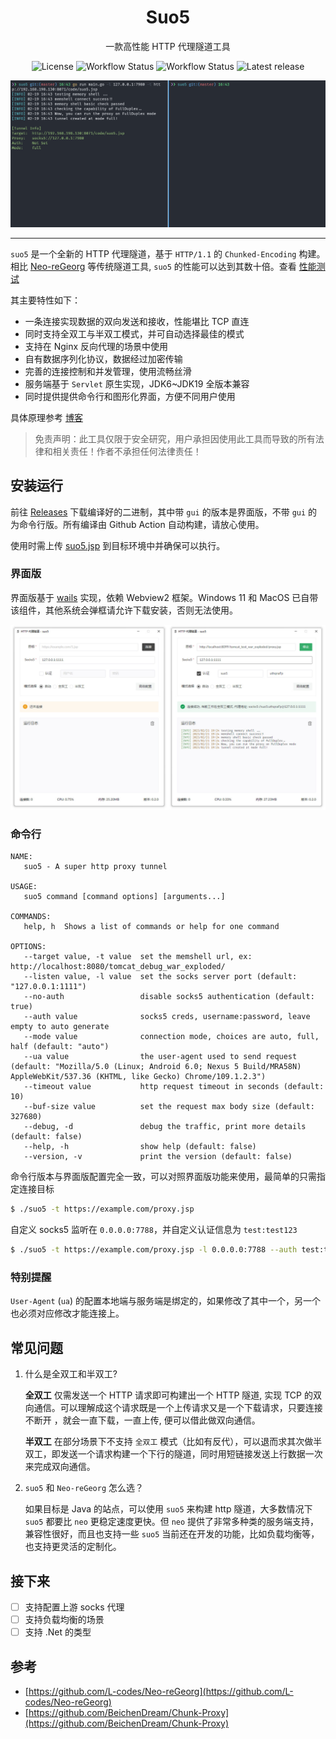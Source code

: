 <h1 align="center">Suo5</h1>

<p align="center">一款高性能 HTTP 代理隧道工具</p>

<div align="center">

![License](https://img.shields.io/github/license/zema1/suo5)
![Workflow Status](https://img.shields.io/github/actions/workflow/status/zema1/suo5/release.yml?label=release)
![Workflow Status](https://img.shields.io/github/actions/workflow/status/zema1/suo5/test.yml?label=test)
![Latest release](https://img.shields.io/github/v/release/zema1/suo5?label=latest)

</div>

![experience](./tests/img/experience.gif)

----

`suo5` 是一个全新的 HTTP 代理隧道，基于 `HTTP/1.1` 的 `Chunked-Encoding`
构建。相比 [Neo-reGeorg](https://github.com/L-codes/Neo-reGeorg) 等传统隧道工具, `suo5` 的性能可以达到其数十倍。查看 [性能测试](./tests)

其主要特性如下：

- 一条连接实现数据的双向发送和接收，性能堪比 TCP 直连
- 同时支持全双工与半双工模式，并可自动选择最佳的模式
- 支持在 Nginx 反向代理的场景中使用
- 自有数据序列化协议，数据经过加密传输
- 完善的连接控制和并发管理，使用流畅丝滑
- 服务端基于 `Servlet` 原生实现，JDK6~JDK19 全版本兼容
- 同时提供提供命令行和图形化界面，方便不同用户使用

具体原理参考 [博客](https://koalr.me/posts/suo5-a-hign-performace-http-socks/)

> 免责声明：此工具仅限于安全研究，用户承担因使用此工具而导致的所有法律和相关责任！作者不承担任何法律责任！


## 安装运行

前往 [Releases](https://github.com/zema1/suo5/releases) 下载编译好的二进制，其中带 `gui` 的版本是界面版，不带 `gui` 的为命令行版。所有编译由 Github Action 自动构建，请放心使用。

使用时需上传 [suo5.jsp](./assets/suo5.jsp) 到目标环境中并确保可以执行。

### 界面版

界面版基于 [wails](https://github.com/wailsapp/wails) 实现，依赖 Webview2 框架。Windows 11 和 MacOS 已自带该组件，其他系统会弹框请允许下载安装，否则无法使用。

![gui.png](tests/img/gui.jpg)

### 命令行

```text
NAME:
   suo5 - A super http proxy tunnel

USAGE:
   suo5 command [command options] [arguments...]

COMMANDS:
   help, h  Shows a list of commands or help for one command

OPTIONS:
   --target value, -t value  set the memshell url, ex: http://localhost:8080/tomcat_debug_war_exploded/
   --listen value, -l value  set the socks server port (default: "127.0.0.1:1111")
   --no-auth                 disable socks5 authentication (default: true)
   --auth value              socks5 creds, username:password, leave empty to auto generate
   --mode value              connection mode, choices are auto, full, half (default: "auto")
   --ua value                the user-agent used to send request (default: "Mozilla/5.0 (Linux; Android 6.0; Nexus 5 Build/MRA58N) AppleWebKit/537.36 (KHTML, like Gecko) Chrome/109.1.2.3")
   --timeout value           http request timeout in seconds (default: 10)
   --buf-size value          set the request max body size (default: 327680)
   --debug, -d               debug the traffic, print more details (default: false)
   --help, -h                show help (default: false)
   --version, -v             print the version (default: false)
```

命令行版本与界面版配置完全一致，可以对照界面版功能来使用，最简单的只需指定连接目标

```bash
$ ./suo5 -t https://example.com/proxy.jsp
```

自定义 socks5 监听在 `0.0.0.0:7788`，并自定义认证信息为 `test:test123`

```bash
$ ./suo5 -t https://example.com/proxy.jsp -l 0.0.0.0:7788 --auth test:test123
```
### 特别提醒
`User-Agent` (`ua`) 的配置本地端与服务端是绑定的，如果修改了其中一个，另一个也必须对应修改才能连接上。

## 常见问题

1. 什么是全双工和半双工?
 
    **全双工** 仅需发送一个 HTTP 请求即可构建出一个 HTTP 隧道, 实现 TCP 的双向通信。可以理解成这个请求既是一个上传请求又是一个下载请求，只要连接不断开
    ，就会一直下载，一直上传, 便可以借此做双向通信。

    **半双工** 在部分场景下不支持 `全双工` 模式（比如有反代），可以退而求其次做半双工，即发送一个请求构建一个下行的隧道，同时用短链接发送上行数据一次来完成双向通信。

2. `suo5` 和 `Neo-reGeorg` 怎么选？
    
    如果目标是 Java 的站点，可以使用 `suo5` 来构建 http 隧道，大多数情况下 `suo5` 都要比 `neo` 更稳定速度更快。但 `neo` 提供了非常多种类的服务端支持，兼容性很好，而且也支持一些 `suo5` 当前还在开发的功能，比如负载均衡等，也支持更灵活的定制化。
 
## 接下来

- [ ] 支持配置上游 socks 代理
- [ ] 支持负载均衡的场景
- [ ] 支持 .Net 的类型

## 参考
- [https://github.com/L-codes/Neo-reGeorg](https://github.com/L-codes/Neo-reGeorg)
- [https://github.com/BeichenDream/Chunk-Proxy](https://github.com/BeichenDream/Chunk-Proxy)